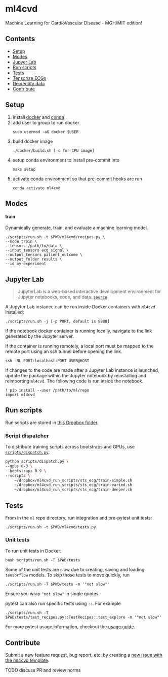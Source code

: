 # ml4cvd
Machine Learning for CardioVascular Disease - MGH/MIT edition!

## Contents
- [Setup](#setup)
- [Modes](#modes)
- [Jupyer Lab](#jupyter-lab)
- [Run scripts](#run-scripts)
- [Tests](#tests)
- [Tensorize ECGs](docs/tensorize_ecgs.md)
- [Deidentify data](docs/deidentify.md)
- [Contribute](#contribute)

## Setup
1. install [docker](https://docs.docker.com/get-docker/) and [conda](https://docs.conda.io/projects/conda/en/latest/user-guide/install/)
2. add user to group to run docker
    ```
    sudo usermod -aG docker $USER
    ```
3. build docker image
    ```
    ./docker/build.sh [-c for CPU image]
    ```
4. setup conda environment to install pre-commit into
    ```
    make setup
    ```
5. activate conda environment so that pre-commit hooks are run
    ```
    conda activate ml4cvd
    ```

## Modes

#### train
Dynamically generate, train, and evaluate a machine learning model.
```
./scripts/run.sh -t $PWD/ml4cvd/recipes.py \
--mode train \
--tensors /path/to/data \
--input_tensors ecg_signal \
--output_tensors patient_outcome \
--output_folder results \
--id my-experiment
```

## Jupyter Lab

> JupyterLab is a web-based interactive development environment for Jupyter notebooks, code, and data. [`source`](https://jupyter.org)

A Jupyter Lab instance can be run inside Docker containers with `ml4cvd` installed:
```
./scripts/run.sh -j [-p PORT, default is 8888]
```

If the notebook docker container is running locally, navigate to the link generated by the Jupyter server.

If the container is running remotely, a local port must be mapped to the remote port using an ssh tunnel before opening the link.
```
ssh -NL PORT:localhost:PORT USER@HOST
```

If changes to the code are made after a Jupyter Lab instance is launched, update the package within the Jupyter notebook by reinstalling and reimporting `ml4cvd`. The following code is run inside the notebook.
```
! pip install --user /path/to/ml/repo
import ml4cvd
```

## Run scripts
Run scripts are stored in [this Dropbox folder](https://www.dropbox.com/sh/hjz7adj01x1erfs/AABnZifp1mUqs7Z_26zm4ly9a?dl=0).

### Script dispatcher

To distribute training scripts across bootstraps and GPUs, use [`scripts/dispatch.py`](https://github.com/aguirre-lab/ml/blob/er_dispatcher/scripts/dispatch.py):

```zsh
python scripts/dispatch.py \
--gpus 0-3 \
--bootstraps 0-9 \
--scripts \
    ~/dropbox/ml4cvd_run_scripts/sts_ecg/train-simple.sh
    ~/dropbox/ml4cvd_run_scripts/sts_ecg/train-varied.sh
    ~/dropbox/ml4cvd_run_scripts/sts_ecg/train-deeper.sh
```

## Tests
From in the `ml` repo directory, run integration and pre-pytest unit tests:
```
./scripts/run.sh -t $PWD/ml4cvd/tests.py
```

### Unit tests
To run unit tests in Docker:
```
bash scripts/run.sh -T $PWD/tests
```

Some of the unit tests are slow due to creating, saving and loading `tensorflow` models.
To skip those tests to move quickly, run
```
./scripts/run.sh -T $PWD/tests -m '"not slow"'
```
Ensure you wrap `"not slow"` in single quotes.

pytest can also run specific tests using `::`. For example
```
./scripts/run.sh -T $PWD/tests/test_recipes.py::TestRecipes::test_explore -m '"not slow"'
```

For more pytest usage information, checkout the [usage guide](https://docs.pytest.org/en/latest/usage.html).


## Contribute

Submit a new feature request, bug report, etc. by creating a [new issue with the ml4cvd template](https://github.com/aguirre-lab/ml/issues/new/choose).

TODO discuss PR and review norms
